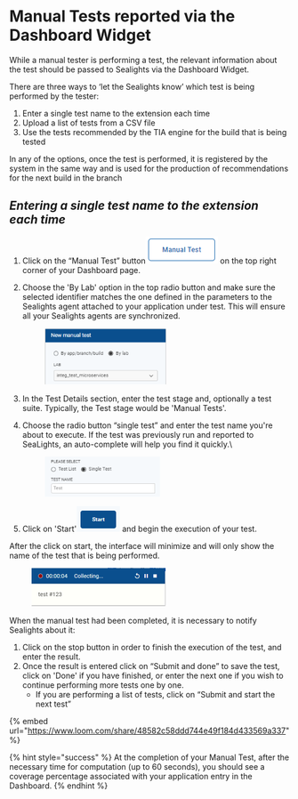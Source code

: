 # Manual Tests reported via the Dashboard Widget

While a manual tester is performing a test, the relevant information about the test should be passed to Sealights via the Dashboard Widget.

There are three ways to ‘let the Sealights know’ which test is being performed by the tester:

1. Enter a single test name to the extension each time
2. Upload a list of tests from a CSV file
3. Use the tests recommended by the TIA engine for the build that is being tested

In any of the options, once the test is performed, it is registered by the system in the same way and is used for the production of recommendations for the next build in the branch

## _**Entering a single test name to the extension each time**_

1. Click on the “Manual Test” button<img src="../../../../.gitbook/assets/image (2).png" alt="" data-size="line"> on the top right corner of your Dashboard page.&#x20;
2.  Choose the 'By Lab' option in the top radio button and make sure the selected identifier matches the one defined in the parameters to the Sealights agent attached to your application under test. This will ensure all your Sealights agents are synchronized.



    <figure><img src="../../../../.gitbook/assets/image (12).png" alt="" width="218"><figcaption></figcaption></figure>
3. In the Test Details section, enter the test stage and, optionally a test suite. Typically, the Test stage would be 'Manual Tests'.
4.  Choose the radio button “single test” and enter the test name you're about to execute. If the test was previously run and reported to SeaLights, an auto-complete will help you find it quickly.\


    <figure><img src="../../../../.gitbook/assets/image (17).png" alt="" width="207"><figcaption></figcaption></figure>
5. Click on 'Start'<img src="../../../../.gitbook/assets/image (1) (1).png" alt="" data-size="line"> and begin the execution of your test.

After the click on start, the interface will minimize and will only show the name of the test that is being performed.

<figure><img src="../../../../.gitbook/assets/image (3).png" alt="" width="241"><figcaption></figcaption></figure>

When the manual test had been completed, it is necessary to notify Sealights about it:

1. Click on the stop button in order to finish the execution of the test, and enter the result.
2. Once the result is entered click on “Submit and done” to save the test, click on 'Done' if you have finished, or enter the next one if you wish to continue performing more tests one by one.
   * If you are performing a list of tests, click on “Submit and start the next test”

{% embed url="https://www.loom.com/share/48582c58ddd744e49f184d433569a337" %}

{% hint style="success" %}
At the completion of your Manual Test, after the necessary time for computation (up to 60 seconds), you should see a coverage percentage associated with your application entry in the Dashboard.
{% endhint %}

